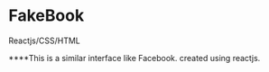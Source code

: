 # FakeBook
Reactjs/CSS/HTML

****This is a similar interface like Facebook.
created using reactjs.
 
